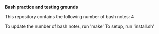 **Bash practice and testing grounds**

This repository contains the following number of bash notes:
4

To update the number of bash notes, run 'make'
To setup, run 'install.sh'
